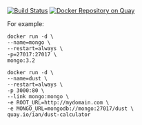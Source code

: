 [![Build Status](https://travis-ci.org/ianmartorell/dust-calculator.svg?branch=master)](https://travis-ci.org/ianmartorell/dust-calculator)
[![Docker Repository on Quay](https://quay.io/repository/ian/dust-calculator/status "Docker Repository on Quay")](https://quay.io/repository/ian/dust-calculator)

For example:

```
docker run -d \
--name=mongo \
--restart=always \
-p=27017:27017 \
mongo:3.2

docker run -d \
--name=dust \
--restart=always \
-p 3000:80 \
--link mongo:mongo \
-e ROOT_URL=http://mydomain.com \
-e MONGO_URL=mongodb://mongo:27017/dust \
quay.io/ian/dust-calculator
```
